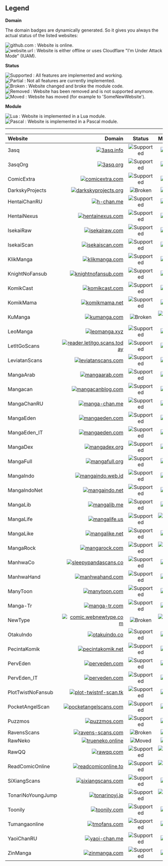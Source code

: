 Legend
------
**Domain**  
  
The domain badges are dynamically generated. So it gives you always the actual status of the listed websites:  
  
![github.com](https://img.shields.io/website/https/github.com.svg?label=github.com&up_message=online&down_message=offline%20%2F%20cf) : Website is online.  
![website.url](https://img.shields.io/website/http/website.url.svg?label=website.url&up_message=online&down_message=offline%20%2F%20cf) : Website is either offline or uses Cloudflare "I'm Under Attack Mode" (IUAM).  
  
**Status**  
  
![Supported](https://img.shields.io/badge/Status-Supported-BrightGreen.svg) : All features are implemented and working.  
![Partial](https://img.shields.io/badge/Status-Partial-yellowgreen.svg) : Not all features are currently implemented.  
![Broken](https://img.shields.io/badge/Status-Broken-red.svg) : Website changed and broke the module code.  
![Removed](https://img.shields.io/badge/Status-Removed-inactive.svg) : Website has been removed and is not supported anymore.  
![Moved](https://img.shields.io/badge/Moved-SomeNewWebsite-blue.svg) : Website has moved (for example to 'SomeNewWebsite').  
  
**Module**  
  
![Lua](https://img.shields.io/badge/Lua-Modulename-blueviolet.svg) : Website is implemented in a Lua module.  
![Pascal](https://img.shields.io/badge/Pascal-Modulename-blue.svg) : Website is implemented in a Pascal module.  
  
---
  
| Website           | Domain                                                                                                                                                                                                                      | Status                                                                      | Module                                                                    |
|:----------------- | ---------------------------------------------------------------------------------------------------------------------------------------------------------------------------------------------------------------------------:|:---------------------------------------------------------------------------:|:-------------------------------------------------------------------------:|
| 3asq              | [![3asq.info](https://img.shields.io/website/https/3asq.info.svg?label=3asq.info&up_message=online&down_message=offline%20%2F%20cf)](https://3asq.info)                                                                     | ![Supported](https://img.shields.io/badge/Status-Supported-BrightGreen.svg) | ![Lua](https://img.shields.io/badge/Lua-WPManga-blueviolet.svg)           |
| 3asqOrg           | [![3asq.org](https://img.shields.io/website/https/3asq.org.svg?label=3asq.org&up_message=online&down_message=offline%20%2F%20cf)](https://3asq.org)                                                                         | ![Supported](https://img.shields.io/badge/Status-Supported-BrightGreen.svg) | ![Lua](https://img.shields.io/badge/Lua-Madara-blueviolet.svg)            |
| ComicExtra        | [![comicextra.com](https://img.shields.io/website/https/comicextra.com.svg?label=comicextra.com&up_message=online&down_message=offline%20%2F%20cf)](https://comicextra.com)                                                 | ![Supported](https://img.shields.io/badge/Status-Supported-BrightGreen.svg) | ![Lua](https://img.shields.io/badge/Lua-ComicExtra-blueviolet.svg)        |
| DarkskyProjects   | [![darkskyprojects.org](https://img.shields.io/website/https/darkskyprojects.org.svg?label=darkskyprojects.org&up_message=online&down_message=offline%20%2F%20cf)](https://darkskyprojects.org)                             | ![Broken](https://img.shields.io/badge/Status-Broken-red.svg)               | ![Lua](https://img.shields.io/badge/Lua-Madara-blueviolet.svg)            |
| HentaiChanRU      | [![h-chan.me](https://img.shields.io/website/http/h-chan.me.svg?label=h-chan.me&up_message=online&down_message=offline%20%2F%20cf)](http://h-chan.me)                                                                       | ![Supported](https://img.shields.io/badge/Status-Supported-BrightGreen.svg) | ![Lua](https://img.shields.io/badge/Lua-MangaChanRu-blueviolet.svg)       |
| HentaiNexus       | [![hentainexus.com](https://img.shields.io/website/https/hentainexus.com.svg?label=hentainexus.com&up_message=online&down_message=offline%20%2F%20cf)](https://hentainexus.com)                                             | ![Supported](https://img.shields.io/badge/Status-Supported-BrightGreen.svg) | ![Lua](https://img.shields.io/badge/Lua-HentaiNexus-blueviolet.svg)       |
| IsekaiRaw         | [![isekairaw.com](https://img.shields.io/website/http/isekairaw.com.svg?label=isekairaw.com&up_message=online&down_message=offline%20%2F%20cf)](http://isekairaw.com)                                                       | ![Supported](https://img.shields.io/badge/Status-Supported-BrightGreen.svg) | ![Lua](https://img.shields.io/badge/Lua-Madara-blueviolet.svg)            |
| IsekaiScan        | [![isekaiscan.com](https://img.shields.io/website/http/isekaiscan.com.svg?label=isekaiscan.com&up_message=online&down_message=offline%20%2F%20cf)](http://isekaiscan.com)                                                   | ![Supported](https://img.shields.io/badge/Status-Supported-BrightGreen.svg) | ![Lua](https://img.shields.io/badge/Lua-Madara-blueviolet.svg)            |
| KlikManga         | [![klikmanga.com](https://img.shields.io/website/https/klikmanga.com.svg?label=klikmanga.com&up_message=online&down_message=offline%20%2F%20cf)](https://klikmanga.com)                                                     | ![Supported](https://img.shields.io/badge/Status-Supported-BrightGreen.svg) | ![Lua](https://img.shields.io/badge/Lua-Madara-blueviolet.svg)            |
| KnightNoFansub    | [![knightnofansub.com](https://img.shields.io/website/https/knightnofansub.com.svg?label=knightnofansub.com&up_message=online&down_message=offline%20%2F%20cf)](https://knightnofansub.com)                                 | ![Supported](https://img.shields.io/badge/Status-Supported-BrightGreen.svg) | ![Lua](https://img.shields.io/badge/Lua-Madara-blueviolet.svg)            |
| KomikCast         | [![komikcast.com](https://img.shields.io/website/https/komikcast.com.svg?label=komikcast.com&up_message=online&down_message=offline%20%2F%20cf)](https://komikcast.com)                                                     | ![Supported](https://img.shields.io/badge/Status-Supported-BrightGreen.svg) | ![Lua](https://img.shields.io/badge/Lua-MangaShiro-blueviolet.svg)        |
| KomikMama         | [![komikmama.net](https://img.shields.io/website/https/komikmama.net.svg?label=komikmama.net&up_message=online&down_message=offline%20%2F%20cf)](https://komikmama.net)                                                     | ![Supported](https://img.shields.io/badge/Status-Supported-BrightGreen.svg) | ![Lua](https://img.shields.io/badge/Lua-MangaShiro-blueviolet.svg)        |
| KuManga           | [![kumanga.com](https://img.shields.io/website/http/kumanga.com.svg?label=kumanga.com&up_message=online&down_message=offline%20%2F%20cf)](http://www.kumanga.com)                                                           | ![Broken](https://img.shields.io/badge/Status-Broken-red.svg)               | ![Pascal](https://img.shields.io/badge/Pascal-KuManga-Blue.svg)           |
| LeoManga          | [![leomanga.xyz](https://img.shields.io/website/https/leomanga.xyz.svg?label=leomanga.xyz&up_message=online&down_message=offline%20%2F%20cf)](https://leomanga.xyz)                                                         | ![Supported](https://img.shields.io/badge/Status-Supported-BrightGreen.svg) | ![Lua](https://img.shields.io/badge/Lua-LeoManga-blueviolet.svg)          |
| LetItGoScans      | [![reader.letitgo.scans.today](https://img.shields.io/website/https/reader.letitgo.scans.today.svg?label=reader.letitgo.scans.today&up_message=online&down_message=offline%20%2F%20cf)](https://reader.letitgo.scans.today) | ![Supported](https://img.shields.io/badge/Status-Supported-BrightGreen.svg) | ![Lua](https://img.shields.io/badge/Lua-ComiCake-blueviolet.svg)          |
| LeviatanScans     | [![leviatanscans.com](https://img.shields.io/website/https/leviatanscans.com.svg?label=leviatanscans.com&up_message=online&down_message=offline%20%2F%20cf)](https://leviatanscans.com)                                     | ![Supported](https://img.shields.io/badge/Status-Supported-BrightGreen.svg) | ![Lua](https://img.shields.io/badge/Lua-Madara-blueviolet.svg)            |
| MangaArab         | [![mangaarab.com](https://img.shields.io/website/https/mangaarab.com.svg?label=mangaarab.com&up_message=online&down_message=offline%20%2F%20cf)](http://mangaarab.com)                                                      | ![Supported](https://img.shields.io/badge/Status-Supported-BrightGreen.svg) | ![Lua](https://img.shields.io/badge/Lua-Madara-blueviolet.svg)            |
| Mangacan          | [![mangacanblog.com](https://img.shields.io/website/http/mangacanblog.com.svg?label=mangacanblog.com&up_message=online&down_message=offline%20%2F%20cf)](http://mangacanblog.com)                                           | ![Supported](https://img.shields.io/badge/Status-Supported-BrightGreen.svg) | ![Lua](https://img.shields.io/badge/Lua-MangaShiro-blueviolet.svg)        |
| MangaChanRU       | [![manga-chan.me](https://img.shields.io/website/http/manga-chan.me.svg?label=manga-chan.me&up_message=online&down_message=offline%20%2F%20cf)](http://manga-chan.me)                                                       | ![Supported](https://img.shields.io/badge/Status-Supported-BrightGreen.svg) | ![Lua](https://img.shields.io/badge/Lua-MangaChanRu-blueviolet.svg)       |
| MangaEden         | [![mangaeden.com](https://img.shields.io/website/https/mangaeden.com.svg?label=mangaeden.com&up_message=online&down_message=offline%20%2F%20cf)](https://www.mangaeden.com)                                                 | ![Supported](https://img.shields.io/badge/Status-Supported-BrightGreen.svg) | ![Lua](https://img.shields.io/badge/Lua-MangaEden-blueviolet.svg)         |
| MangaEden_IT      | [![mangaeden.com](https://img.shields.io/website/https/mangaeden.com.svg?label=mangaeden.com&up_message=online&down_message=offline%20%2F%20cf)](https://www.mangaeden.com)                                                 | ![Supported](https://img.shields.io/badge/Status-Supported-BrightGreen.svg) | ![Lua](https://img.shields.io/badge/Lua-MangaEden-blueviolet.svg)         |
| MangaDex          | [![mangadex.org](https://img.shields.io/website/https/mangadex.org.svg?label=mangadex.org&up_message=online&down_message=offline%20%2F%20cf)](https://mangadex.org)                                                         | ![Supported](https://img.shields.io/badge/Status-Supported-BrightGreen.svg) | ![Lua](https://img.shields.io/badge/Lua-MangaDex-blueviolet.svg)          |
| MangaFull         | [![mangafull.org](https://img.shields.io/website/https/mangafull.org.svg?label=mangafull.org&up_message=online&down_message=offline%20%2F%20cf)](https://mangafull.org)                                                     | ![Supported](https://img.shields.io/badge/Status-Supported-BrightGreen.svg) | ![Lua](https://img.shields.io/badge/Lua-MangaFull-blueviolet.svg)         |
| MangaIndo         | [![mangaindo.web.id](https://img.shields.io/website/https/mangaindo.web.id.svg?label=mangaindo.web.id&up_message=online&down_message=offline%20%2F%20cf)](https://mangaindo.web.id)                                         | ![Supported](https://img.shields.io/badge/Status-Supported-BrightGreen.svg) | ![Lua](https://img.shields.io/badge/Lua-MangaShiro-blueviolet.svg)        |
| MangaIndoNet      | [![mangaindo.net](https://img.shields.io/website/https/mangaindo.net.svg?label=mangaindo.net&up_message=online&down_message=offline%20%2F%20cf)](https://mangaindo.net)                                                     | ![Supported](https://img.shields.io/badge/Status-Supported-BrightGreen.svg) | ![Lua](https://img.shields.io/badge/Lua-MangaShiro-blueviolet.svg)        |
| MangaLib          | [![mangalib.me](https://img.shields.io/website/https/mangalib.me.svg?label=mangalib.me&up_message=online&down_message=offline%20%2F%20cf)](https://mangalib.me)                                                             | ![Supported](https://img.shields.io/badge/Status-Supported-BrightGreen.svg) | ![Lua](https://img.shields.io/badge/Lua-MangaLib-blueviolet.svg)          |
| MangaLife         | [![mangalife.us](https://img.shields.io/website/https/mangalife.us.svg?label=mangalife.us&up_message=online&down_message=offline%20%2F%20cf)](https://mangalife.us)                                                         | ![Supported](https://img.shields.io/badge/Status-Supported-BrightGreen.svg) | ![Pascal](https://img.shields.io/badge/Pascal-MangaLife-Blue.svg)         |
| MangaLike         | [![mangalike.net](https://img.shields.io/website/https/mangalike.net.svg?label=mangalike.net&up_message=online&down_message=offline%20%2F%20cf)](https://mangalike.net)                                                     | ![Supported](https://img.shields.io/badge/Status-Supported-BrightGreen.svg) | ![Lua](https://img.shields.io/badge/Lua-Madara-blueviolet.svg)            |
| MangaRock         | [![mangarock.com](https://img.shields.io/website/https/mangarock.com.svg?label=mangarock.com&up_message=online&down_message=offline%20%2F%20cf)](https://mangarock.com)                                                     | ![Supported](https://img.shields.io/badge/Status-Supported-BrightGreen.svg) | ![Pascal](https://img.shields.io/badge/Pascal-MangaRock-Blue.svg)         |
| ManhwaCo          | [![sleepypandascans.co](https://img.shields.io/website/https/sleepypandascans.co.svg?label=sleepypandascans.co&up_message=online&down_message=offline%20%2F%20cf)](https://sleepypandascans.co)                             | ![Supported](https://img.shields.io/badge/Status-Supported-BrightGreen.svg) | ![Lua](https://img.shields.io/badge/Lua-ManhwaCo-blueviolet.svg)          |
| ManhwaHand        | [![manhwahand.com](https://img.shields.io/website/https/manhwahand.com.svg?label=manhwahand.com&up_message=online&down_message=offline%20%2F%20cf)](https://manhwahand.com)                                                 | ![Supported](https://img.shields.io/badge/Status-Supported-BrightGreen.svg) | ![Lua](https://img.shields.io/badge/Lua-Madara-blueviolet.svg)            |
| ManyToon          | [![manytoon.com](https://img.shields.io/website/https/manytoon.com.svg?label=manytoon.com&up_message=online&down_message=offline%20%2F%20cf)](https://manytoon.com)                                                         | ![Supported](https://img.shields.io/badge/Status-Supported-BrightGreen.svg) | ![Lua](https://img.shields.io/badge/Lua-Madara-blueviolet.svg)            |
| Manga-Tr          | [![manga-tr.com](https://img.shields.io/website/https/manga-tr.com.svg?label=manga-tr.com&up_message=online&down_message=offline%20%2F%20cf)](https://manga-tr.com)                                                         | ![Supported](https://img.shields.io/badge/Status-Supported-BrightGreen.svg) | ![Lua](https://img.shields.io/badge/Lua-MangaTr-blueviolet.svg)           |
| NewType           | [![comic.webnewtype.com](https://img.shields.io/website/https/comic.webnewtype.com.svg?label=comic.webnewtype.com&up_message=online&down_message=offline%20%2F%20cf)](https://comic.webnewtype.com)                         | ![Broken](https://img.shields.io/badge/Status-Broken-red.svg)               | ![Pascal](https://img.shields.io/badge/Pascal-NewType-Blue.svg)           |
| OtakuIndo         | [![otakuindo.co](https://img.shields.io/website/https/otakuindo.co.svg?label=otakuindo.co&up_message=online&down_message=offline%20%2F%20cf)](https://otakuindo.co)                                                         | ![Supported](https://img.shields.io/badge/Status-Supported-BrightGreen.svg) | ![Lua](https://img.shields.io/badge/Lua-MangaShiro-blueviolet.svg)        |
| PecintaKomik      | [![pecintakomik.net](https://img.shields.io/website/https/pecintakomik.net.svg?label=pecintakomik.net&up_message=online&down_message=offline%20%2F%20cf)](https://www.pecintakomik.net)                                     | ![Supported](https://img.shields.io/badge/Status-Supported-BrightGreen.svg) | ![Lua](https://img.shields.io/badge/Lua-MangaShiro-blueviolet.svg)        |
| PervEden          | [![perveden.com](https://img.shields.io/website/http/perveden.com.svg?label=perveden.com&up_message=online&down_message=offline%20%2F%20cf)](http://www.perveden.com)                                                       | ![Supported](https://img.shields.io/badge/Status-Supported-BrightGreen.svg) | ![Lua](https://img.shields.io/badge/Lua-MangaEden-blueviolet.svg)         |
| PervEden_IT       | [![perveden.com](https://img.shields.io/website/http/perveden.com.svg?label=perveden.com&up_message=online&down_message=offline%20%2F%20cf)](http://www.perveden.com)                                                       | ![Supported](https://img.shields.io/badge/Status-Supported-BrightGreen.svg) | ![Lua](https://img.shields.io/badge/Lua-MangaEden-blueviolet.svg)         |
| PlotTwistNoFansub | [![plot-twistnf-scan.tk](https://img.shields.io/website/https/plot-twistnf-scan.tk.svg?label=plot-twistnf-scan.tk&up_message=online&down_message=offline%20%2F%20cf)](https://www.plot-twistnf-scan.tk)                     | ![Supported](https://img.shields.io/badge/Status-Supported-BrightGreen.svg) | ![Lua](https://img.shields.io/badge/Lua-Madara-blueviolet.svg)            |
| PocketAngelScan   | [![pocketangelscans.com](https://img.shields.io/website/https/pocketangelscans.com.svg?label=pocketangelscans.com&up_message=online&down_message=offline%20%2F%20cf)](https://pocketangelscans.com)                         | ![Supported](https://img.shields.io/badge/Status-Supported-BrightGreen.svg) | ![Lua](https://img.shields.io/badge/Lua-Madara-blueviolet.svg)            |
| Puzzmos           | [![puzzmos.com](https://img.shields.io/website/http/puzzmos.com.svg?label=puzzmos.com&up_message=online&down_message=offline%20%2F%20cf)](http://puzzmos.com)                                                               | ![Supported](https://img.shields.io/badge/Status-Supported-BrightGreen.svg) | ![Lua](https://img.shields.io/badge/Lua-MangaTr-blueviolet.svg)           |
| RavensScans       | [![ravens-scans.com](https://img.shields.io/website/http/ravens-scans.com.svg?label=ravens-scans.com&up_message=online&down_message=offline%20%2F%20cf)](http://ravens-scans.com)                                           | ![Broken](https://img.shields.io/badge/Status-Broken-red.svg)               | ![Lua](https://img.shields.io/badge/Lua-FoOlSlide-blueviolet.svg)         |
| RawNeko           | [![trueneko.online](https://img.shields.io/website/http/trueneko.online.svg?label=trueneko.online&up_message=online&down_message=offline%20%2F%20cf)](http://trueneko.online)                                               | ![Moved](https://img.shields.io/badge/Moved-IsekaiRaw-Blue.svg)             | ![Lua](https://img.shields.io/badge/Lua-Madara-blueviolet.svg)            |
| RawQQ             | [![rawqq.com](https://img.shields.io/website/https/rawqq.com.svg?label=rawqq.com&up_message=online&down_message=offline%20%2F%20cf)](https://rawqq.com)                                                                     | ![Supported](https://img.shields.io/badge/Status-Supported-BrightGreen.svg) | ![Pascal](https://img.shields.io/badge/Lua-Lhscans-blueviolet.svg)        |
| ReadComicOnline   | [![readcomiconline.to](https://img.shields.io/website/https/readcomiconline.to.svg?label=readcomiconline.to&up_message=online&down_message=offline%20%2F%20cf)](https://readcomiconline.to)                                 | ![Supported](https://img.shields.io/badge/Status-Supported-BrightGreen.svg) | ![Pascal](https://img.shields.io/badge/Pascal-KissManga-Blue.svg)         |
| SiXiangScans      | [![sixiangscans.com](https://img.shields.io/website/http/sixiangscans.com.svg?label=sixiangscans.com&up_message=online&down_message=offline%20%2F%20cf)](http://www.sixiangscans.com)                                       | ![Supported](https://img.shields.io/badge/Status-Supported-BrightGreen.svg) | ![Lua](https://img.shields.io/badge/Lua-Madara-blueviolet.svg)            |
| TonariNoYoungJump | [![tonarinoyj.jp](https://img.shields.io/website/https/tonarinoyj.jp.svg?label=tonarinoyj.jp&up_message=online&down_message=offline%20%2F%20cf)](https://tonarinoyj.jp)                                                     | ![Supported](https://img.shields.io/badge/Status-Supported-BrightGreen.svg) | ![Pascal](https://img.shields.io/badge/Pascal-TonariNoYoungJump-Blue.svg) |
| Toonily           | [![toonily.com](https://img.shields.io/website/https/toonily.com.svg?label=toonily.com&up_message=online&down_message=offline%20%2F%20cf)](https://toonily.com)                                                             | ![Supported](https://img.shields.io/badge/Status-Supported-BrightGreen.svg) | ![Lua](https://img.shields.io/badge/Lua-Madara-blueviolet.svg)            |
| Tumangaonline     | [![tmofans.com](https://img.shields.io/website/https/tmofans.com.svg?label=tmofans.com&up_message=online&down_message=offline%20%2F%20cf)](https://tmofans.com)                                                             | ![Supported](https://img.shields.io/badge/Status-Supported-BrightGreen.svg) | ![Lua](https://img.shields.io/badge/Lua-TuMangaOnline-blueviolet.svg)     |
| YaoiChanRU        | [![yaoi-chan.me](https://img.shields.io/website/http/yaoi-chan.me.svg?label=yaoi-chan.me&up_message=online&down_message=offline%20%2F%20cf)](http://yaoi-chan.me)                                                           | ![Supported](https://img.shields.io/badge/Status-Supported-BrightGreen.svg) | ![Lua](https://img.shields.io/badge/Lua-MangaChanRu-blueviolet.svg)       |
| ZinManga          | [![zinmanga.com](https://img.shields.io/website/https/zinmanga.com.svg?label=zinmanga.com&up_message=online&down_message=offline%20%2F%20cf)](https://zinmanga.com)                                                         | ![Supported](https://img.shields.io/badge/Status-Supported-BrightGreen.svg) | ![Lua](https://img.shields.io/badge/Lua-Madara-blueviolet.svg)            |
